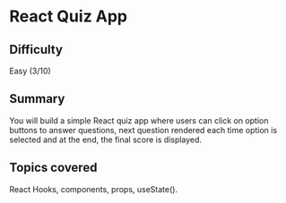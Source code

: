 # React Quiz App

## Difficulty
Easy (3/10)

## Summary
You will build a simple React quiz app where users can click on option buttons to answer questions, next question rendered each time option is selected and at the end, the final score is displayed.

## Topics covered
React Hooks, components, props, useState().

